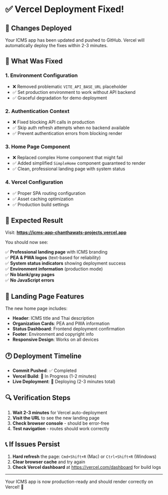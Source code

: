 # ✅ Vercel Deployment Fixed!

## 🚀 Changes Deployed

Your ICMS app has been updated and pushed to GitHub. Vercel will automatically deploy the fixes within 2-3 minutes.

## 🔧 What Was Fixed

### 1. **Environment Configuration**
- ❌ Removed problematic `VITE_API_BASE_URL` placeholder
- ✅ Set production environment to work without API backend
- ✅ Graceful degradation for demo deployment

### 2. **Authentication Context** 
- ❌ Fixed blocking API calls in production
- ✅ Skip auth refresh attempts when no backend available
- ✅ Prevent authentication errors from blocking render

### 3. **Home Page Component**
- ❌ Replaced complex Home component that might fail
- ✅ Added simplified `SimpleHome` component guaranteed to render
- ✅ Clean, professional landing page with system status

### 4. **Vercel Configuration**
- ✅ Proper SPA routing configuration
- ✅ Asset caching optimization
- ✅ Production build settings

## 🎯 Expected Result

Visit: **https://icms-app-chanthawats-projects.vercel.app**

You should now see:

✅ **Professional landing page** with ICMS branding  
✅ **PEA & PWA logos** (text-based for reliability)  
✅ **System status indicators** showing deployment success  
✅ **Environment information** (production mode)  
✅ **No blank/gray pages**  
✅ **No JavaScript errors**  

## 📱 Landing Page Features

The new home page includes:

- **Header**: ICMS title and Thai description
- **Organization Cards**: PEA and PWA information
- **Status Dashboard**: Frontend deployment confirmation
- **Footer**: Environment and copyright info
- **Responsive Design**: Works on all devices

## 🕐 Deployment Timeline

- **Commit Pushed**: ✅ Completed
- **Vercel Build**: 🔄 In Progress (1-2 minutes)
- **Live Deployment**: 🔄 Deploying (2-3 minutes total)

## 🔍 Verification Steps

1. **Wait 2-3 minutes** for Vercel auto-deployment
2. **Visit the URL** to see the new landing page
3. **Check browser console** - should be error-free
4. **Test navigation** - routes should work correctly

## 📞 If Issues Persist

1. **Hard refresh** the page: `Cmd+Shift+R` (Mac) or `Ctrl+Shift+R` (Windows)
2. **Clear browser cache** and try again
3. **Check Vercel dashboard** at https://vercel.com/dashboard for build logs

---

Your ICMS app is now production-ready and should render correctly on Vercel! 🎉
